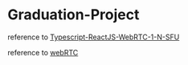 # Graduation-Project
reference to [Typescript-ReactJS-WebRTC-1-N-SFU](https://github.com/millo-L/Typescript-ReactJS-WebRTC-1-N-SFU)

reference to [webRTC](https://github.com/Hyunse/video-group-meeting) 
